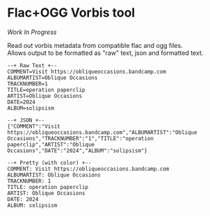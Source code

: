 # Flac+OGG Vorbis tool

*Work In Progress*  

Read out vorbis metadata from compatible flac and ogg files.  
Allows output to be formatted as "raw" text, json and formatted text.

```
--+ Raw Text +--
COMMENT=Visit https://obliqueoccasions.bandcamp.com
ALBUMARTIST=Oblique Occasions
TRACKNUMBER=1
TITLE=operation paperclip
ARTIST=Oblique Occasions
DATE=2024
ALBUM=solipsism

--+ JSON +--
{"COMMENT":"Visit https://obliqueoccasions.bandcamp.com","ALBUMARTIST":"Oblique Occasions","TRACKNUMBER":"1","TITLE":"operation paperclip","ARTIST":"Oblique Occasions","DATE":"2024","ALBUM":"solipsism"}

--+ Pretty (with color) +--
COMMENT: Visit https://obliqueoccasions.bandcamp.com
ALBUMARTIST: Oblique Occasions
TRACKNUMBER: 1
TITLE: operation paperclip
ARTIST: Oblique Occasions
DATE: 2024
ALBUM: solipsism
```
